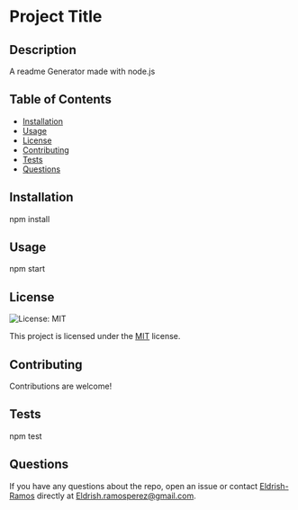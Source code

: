 # Project Title

## Description
A readme Generator made with node.js

## Table of Contents
- [Installation](#installation)
- [Usage](#usage)
- [License](#license)
- [Contributing](#contributing)
- [Tests](#tests)
- [Questions](#questions)

## Installation
npm install

## Usage
npm start


## License

![License: MIT](https://img.shields.io/badge/License-MIT-yellow.svg)

This project is licensed under the [MIT](https://opensource.org/licenses/MIT) license.


## Contributing
Contributions are welcome!

## Tests
npm test

## Questions
If you have any questions about the repo, open an issue or contact [Eldrish-Ramos](https://github.com/Eldrish-Ramos) directly at Eldrish.ramosperez@gmail.com.
